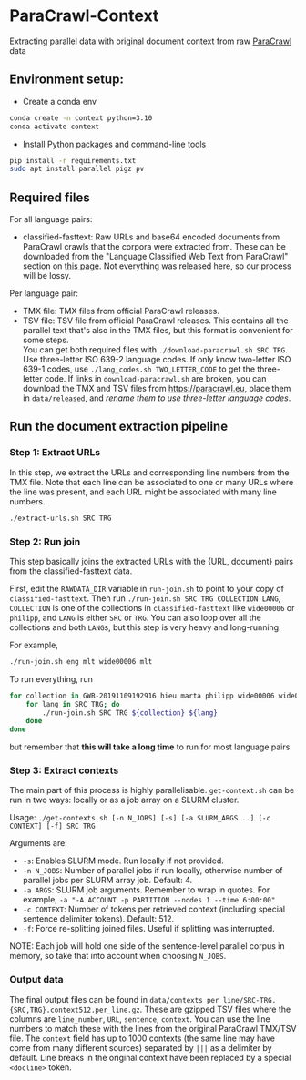 # ParaCrawl-Context
Extracting parallel data with original document context from raw [ParaCrawl](https://paracrawl.eu/) data

## Environment setup:
* Create a conda env
```bash
conda create -n context python=3.10
conda activate context
```
* Install Python packages and command-line tools
```bash
pip install -r requirements.txt
sudo apt install parallel pigz pv
```

## Required files
For all language pairs:
* classified-fasttext: Raw URLs and base64 encoded documents from ParaCrawl crawls that the corpora were extracted from. These can be downloaded from the "Language Classified Web Text from ParaCrawl" section on [this page](https://paracrawl.eu/moredata). Not everything was released here, so our process will be lossy.

Per language pair:
* TMX file: TMX files from official ParaCrawl releases.  
* TSV file: TSV file from official ParaCrawl releases. This contains all the parallel text that's also in the TMX files, but this format is convenient for some steps.  
You can get both required files with `./download-paracrawl.sh SRC TRG`. Use three-letter ISO 639-2 language codes. If only know two-letter ISO 639-1 codes, use `./lang_codes.sh TWO_LETTER_CODE` to get the three-letter code. If links in `download-paracrawl.sh` are broken, you can download the TMX and TSV files from https://paracrawl.eu, place them in `data/released`, and *rename them to use three-letter language codes*.

## Run the document extraction pipeline
### Step 1: Extract URLs
In this step, we extract the URLs and corresponding line numbers from the TMX file. Note that each line can be associated to one or many URLs where the line was present, and each URL might be associated with many line numbers.

```bash
./extract-urls.sh SRC TRG
```

### Step 2: Run join
This step basically joins the extracted URLs with the {URL, document} pairs from the classified-fasttext data.

First, edit the `RAWDATA_DIR` variable in `run-join.sh` to point to your copy of `classified-fasttext`.
Then run `./run-join.sh SRC TRG COLLECTION LANG`, `COLLECTION` is one of the collections in `classified-fasttext` like `wide00006` or `philipp`, and `LANG` is either `SRC` or `TRG`. You can also loop over all the collections and both `LANG`s, but this step is very heavy and long-running.

For example,
```bash
./run-join.sh eng mlt wide00006 mlt
```

To run everything, run
```bash
for collection in GWB-20191109192916 hieu marta philipp wide00006 wide00015 wide00016; do
    for lang in SRC TRG; do
        ./run-join.sh SRC TRG ${collection} ${lang}
    done
done
```
but remember that **this will take a long time** to run for most language pairs.

### Step 3: Extract contexts
The main part of this process is highly parallelisable. `get-context.sh` can be run in two ways: locally or as a job array on a SLURM cluster.

Usage: `./get-contexts.sh [-n N_JOBS] [-s] [-a SLURM_ARGS...] [-c CONTEXT] [-f] SRC TRG`

Arguments are:
* `-s`: Enables SLURM mode. Run locally if not provided.
* `-n N_JOBS`: Number of parallel jobs if run locally, otherwise number of parallel jobs per SLURM array job. Default: 4.
* `-a ARGS`: SLURM job arguments. Remember to wrap in quotes. For example, `-a "-A ACCOUNT -p PARTITION --nodes 1 --time 6:00:00"`
* `-c CONTEXT`: Number of tokens per retrieved context (including special sentence delimiter tokens). Default: 512.
* `-f`: Force re-splitting joined files. Useful if splitting was interrupted.

NOTE: Each job will hold one side of the sentence-level parallel corpus in memory, so take that into account when choosing `N_JOBS`.

### Output data
The final output files can be found in `data/contexts_per_line/SRC-TRG.{SRC,TRG}.context512.per_line.gz`. These are gzipped TSV files where the columns are `line_number`, `URL`, `sentence`, `context`. You can use the line numbers to match these with the lines from the original ParaCrawl TMX/TSV file. The `context` field has up to 1000 contexts (the same line may have come from many different sources) separated by `|||` as a delimiter by default. Line breaks in the original context have been replaced by a special `<docline>` token.
